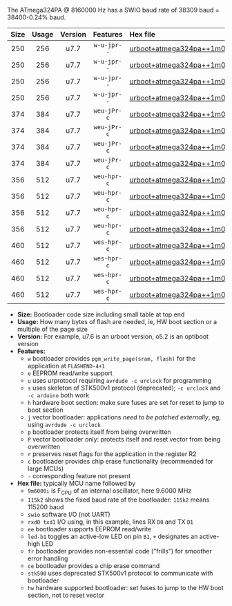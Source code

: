 The ATmega324PA @ 8160000 Hz has a SWIO baud rate of 38309 baud = 38400-0.24% baud.

|Size|Usage|Version|Features|Hex file|
|:-:|:-:|:-:|:-:|:--|
|250|256|u7.7|`w-u-jpr--`|[urboot+atmega324pa++1m0200i++++4k8_swio_rxd0_txd1_led+b0.hex](https://raw.githubusercontent.com/stefanrueger/urboot.hex/main/cores/mightycore/atmega324pa/internal_oscillator/fint++1m0200_Hz/br++++4k8_bps/urboot+atmega324pa++1m0200i++++4k8_swio_rxd0_txd1_led+b0.hex)|
|250|256|u7.7|`w-u-jpr--`|[urboot+atmega324pa++1m0200i++++4k8_swio_rxd0_txd1_led+b7.hex](https://raw.githubusercontent.com/stefanrueger/urboot.hex/main/cores/mightycore/atmega324pa/internal_oscillator/fint++1m0200_Hz/br++++4k8_bps/urboot+atmega324pa++1m0200i++++4k8_swio_rxd0_txd1_led+b7.hex)|
|250|256|u7.7|`w-u-jpr--`|[urboot+atmega324pa++1m0200i++++4k8_swio_rxd2_txd3_led+b0.hex](https://raw.githubusercontent.com/stefanrueger/urboot.hex/main/cores/mightycore/atmega324pa/internal_oscillator/fint++1m0200_Hz/br++++4k8_bps/urboot+atmega324pa++1m0200i++++4k8_swio_rxd2_txd3_led+b0.hex)|
|250|256|u7.7|`w-u-jpr--`|[urboot+atmega324pa++1m0200i++++4k8_swio_rxd2_txd3_led+b7.hex](https://raw.githubusercontent.com/stefanrueger/urboot.hex/main/cores/mightycore/atmega324pa/internal_oscillator/fint++1m0200_Hz/br++++4k8_bps/urboot+atmega324pa++1m0200i++++4k8_swio_rxd2_txd3_led+b7.hex)|
|374|384|u7.7|`weu-jPr-c`|[urboot+atmega324pa++1m0200i++++4k8_swio_rxd0_txd1_ee_led+b0_fr_ce.hex](https://raw.githubusercontent.com/stefanrueger/urboot.hex/main/cores/mightycore/atmega324pa/internal_oscillator/fint++1m0200_Hz/br++++4k8_bps/urboot+atmega324pa++1m0200i++++4k8_swio_rxd0_txd1_ee_led+b0_fr_ce.hex)|
|374|384|u7.7|`weu-jPr-c`|[urboot+atmega324pa++1m0200i++++4k8_swio_rxd0_txd1_ee_led+b7_fr_ce.hex](https://raw.githubusercontent.com/stefanrueger/urboot.hex/main/cores/mightycore/atmega324pa/internal_oscillator/fint++1m0200_Hz/br++++4k8_bps/urboot+atmega324pa++1m0200i++++4k8_swio_rxd0_txd1_ee_led+b7_fr_ce.hex)|
|374|384|u7.7|`weu-jPr-c`|[urboot+atmega324pa++1m0200i++++4k8_swio_rxd2_txd3_ee_led+b0_fr_ce.hex](https://raw.githubusercontent.com/stefanrueger/urboot.hex/main/cores/mightycore/atmega324pa/internal_oscillator/fint++1m0200_Hz/br++++4k8_bps/urboot+atmega324pa++1m0200i++++4k8_swio_rxd2_txd3_ee_led+b0_fr_ce.hex)|
|374|384|u7.7|`weu-jPr-c`|[urboot+atmega324pa++1m0200i++++4k8_swio_rxd2_txd3_ee_led+b7_fr_ce.hex](https://raw.githubusercontent.com/stefanrueger/urboot.hex/main/cores/mightycore/atmega324pa/internal_oscillator/fint++1m0200_Hz/br++++4k8_bps/urboot+atmega324pa++1m0200i++++4k8_swio_rxd2_txd3_ee_led+b7_fr_ce.hex)|
|356|512|u7.7|`weu-hpr-c`|[urboot+atmega324pa++1m0200i++++4k8_swio_rxd0_txd1_ee_led+b0_fr_ce_hw.hex](https://raw.githubusercontent.com/stefanrueger/urboot.hex/main/cores/mightycore/atmega324pa/internal_oscillator/fint++1m0200_Hz/br++++4k8_bps/urboot+atmega324pa++1m0200i++++4k8_swio_rxd0_txd1_ee_led+b0_fr_ce_hw.hex)|
|356|512|u7.7|`weu-hpr-c`|[urboot+atmega324pa++1m0200i++++4k8_swio_rxd0_txd1_ee_led+b7_fr_ce_hw.hex](https://raw.githubusercontent.com/stefanrueger/urboot.hex/main/cores/mightycore/atmega324pa/internal_oscillator/fint++1m0200_Hz/br++++4k8_bps/urboot+atmega324pa++1m0200i++++4k8_swio_rxd0_txd1_ee_led+b7_fr_ce_hw.hex)|
|356|512|u7.7|`weu-hpr-c`|[urboot+atmega324pa++1m0200i++++4k8_swio_rxd2_txd3_ee_led+b0_fr_ce_hw.hex](https://raw.githubusercontent.com/stefanrueger/urboot.hex/main/cores/mightycore/atmega324pa/internal_oscillator/fint++1m0200_Hz/br++++4k8_bps/urboot+atmega324pa++1m0200i++++4k8_swio_rxd2_txd3_ee_led+b0_fr_ce_hw.hex)|
|356|512|u7.7|`weu-hpr-c`|[urboot+atmega324pa++1m0200i++++4k8_swio_rxd2_txd3_ee_led+b7_fr_ce_hw.hex](https://raw.githubusercontent.com/stefanrueger/urboot.hex/main/cores/mightycore/atmega324pa/internal_oscillator/fint++1m0200_Hz/br++++4k8_bps/urboot+atmega324pa++1m0200i++++4k8_swio_rxd2_txd3_ee_led+b7_fr_ce_hw.hex)|
|460|512|u7.7|`wes-hpr-c`|[urboot+atmega324pa++1m0200i++++4k8_swio_rxd0_txd1_ee_led+b0_fr_ce_stk500_hw.hex](https://raw.githubusercontent.com/stefanrueger/urboot.hex/main/cores/mightycore/atmega324pa/internal_oscillator/fint++1m0200_Hz/br++++4k8_bps/urboot+atmega324pa++1m0200i++++4k8_swio_rxd0_txd1_ee_led+b0_fr_ce_stk500_hw.hex)|
|460|512|u7.7|`wes-hpr-c`|[urboot+atmega324pa++1m0200i++++4k8_swio_rxd0_txd1_ee_led+b7_fr_ce_stk500_hw.hex](https://raw.githubusercontent.com/stefanrueger/urboot.hex/main/cores/mightycore/atmega324pa/internal_oscillator/fint++1m0200_Hz/br++++4k8_bps/urboot+atmega324pa++1m0200i++++4k8_swio_rxd0_txd1_ee_led+b7_fr_ce_stk500_hw.hex)|
|460|512|u7.7|`wes-hpr-c`|[urboot+atmega324pa++1m0200i++++4k8_swio_rxd2_txd3_ee_led+b0_fr_ce_stk500_hw.hex](https://raw.githubusercontent.com/stefanrueger/urboot.hex/main/cores/mightycore/atmega324pa/internal_oscillator/fint++1m0200_Hz/br++++4k8_bps/urboot+atmega324pa++1m0200i++++4k8_swio_rxd2_txd3_ee_led+b0_fr_ce_stk500_hw.hex)|
|460|512|u7.7|`wes-hpr-c`|[urboot+atmega324pa++1m0200i++++4k8_swio_rxd2_txd3_ee_led+b7_fr_ce_stk500_hw.hex](https://raw.githubusercontent.com/stefanrueger/urboot.hex/main/cores/mightycore/atmega324pa/internal_oscillator/fint++1m0200_Hz/br++++4k8_bps/urboot+atmega324pa++1m0200i++++4k8_swio_rxd2_txd3_ee_led+b7_fr_ce_stk500_hw.hex)|

- **Size:** Bootloader code size including small table at top end
- **Usage:** How many bytes of flash are needed, ie, HW boot section or a multiple of the page size
- **Version:** For example, u7.6 is an urboot version, o5.2 is an optiboot version
- **Features:**
  + `w` bootloader provides `pgm_write_page(sram, flash)` for the application at `FLASHEND-4+1`
  + `e` EEPROM read/write support
  + `u` uses urprotocol requiring `avrdude -c urclock` for programming
  + `s` uses skeleton of STK500v1 protocol (deprecated); `-c urclock` and `-c arduino` both work
  + `h` hardware boot section: make sure fuses are set for reset to jump to boot section
  + `j` vector bootloader: applications *need to be patched externally*, eg, using `avrdude -c urclock`
  + `p` bootloader protects itself from being overwritten
  + `P` vector bootloader only: protects itself and reset vector from being overwritten
  + `r` preserves reset flags for the application in the register R2
  + `c` bootloader provides chip erase functionality (recommended for large MCUs)
  + `-` corresponding feature not present
- **Hex file:** typically MCU name followed by
  + `9m6000i` is F<sub>CPU</sub> of an internal oscillator, here 9.6000 MHz
  + `115k2` shows the fixed baud rate of the bootloader: `115k2` means 115200 baud
  + `swio` software I/O (not UART)
  + `rxd0 txd1` I/O using, in this example, lines RX `D0` and TX `D1`
  + `ee` bootloader supports EEPROM read/write
  + `led-b1` toggles an active-low LED on pin `B1`, `+` designates an active-high LED
  + `fr` bootloader provides non-essential code ("frills") for smoother error handling
  + `ce` bootloader provides a chip erase command
  + `stk500` uses deprecated STK500v1 protocol to communicate with bootloader
  + `hw` hardware supported bootloader: set fuses to jump to the HW boot section, not to reset vector
